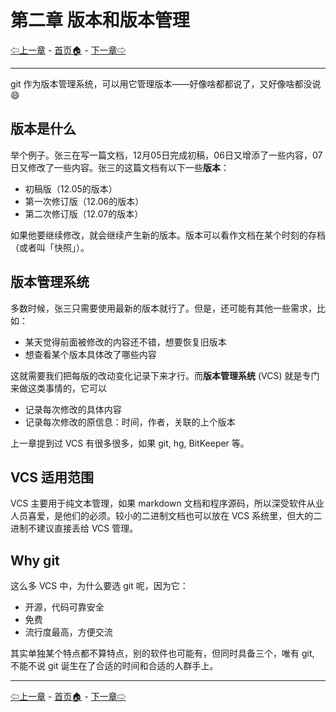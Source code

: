 # 第二章 版本和版本管理

[⇦上一章](01.md) - [首页🏠](index.md) - [下一章⇨](03.md)

---

git 作为版本管理系统，可以用它管理版本——好像啥都都说了，又好像啥都没说😄

## 版本是什么

举个例子。张三在写一篇文档，12月05日完成初稿，06日又增添了一些内容，07日又修改了一些内容。张三的这篇文档有以下一些**版本**：

* 初稿版（12.05的版本）
* 第一次修订版（12.06的版本）
* 第二次修订版（12.07的版本）

如果他要继续修改，就会继续产生新的版本。版本可以看作文档在某个时刻的存档（或者叫「快照」）。

## 版本管理系统

多数时候，张三只需要使用最新的版本就行了。但是，还可能有其他一些需求，比如：

* 某天觉得前面被修改的内容还不错，想要恢复旧版本
* 想查看某个版本具体改了哪些内容

这就需要我们把每版的改动变化记录下来才行。而**版本管理系统** (VCS) 就是专门来做这类事情的，它可以

* 记录每次修改的具体内容
* 记录每次修改的原信息：时间，作者，关联的上个版本

上一章提到过 VCS 有很多很多，如果 git, hg, BitKeeper 等。

## VCS 适用范围

VCS 主要用于纯文本管理，如果 markdown 文档和程序源码，所以深受软件从业人员喜爱，是他们的必须。较小的二进制文档也可以放在 VCS 系统里，但大的二进制不建议直接丢给 VCS 管理。

## Why git

这么多 VCS 中，为什么要选 git 呢，因为它：

* 开源，代码可靠安全
* 免费
* 流行度最高，方便交流

其实单独某个特点都不算特点，别的软件也可能有，但同时具备三个，唯有 git, 不能不说 git 诞生在了合适的时间和合适的人群手上。

---

[⇦上一章](01.md) - [首页🏠](index.md) - [下一章⇨](03.md)